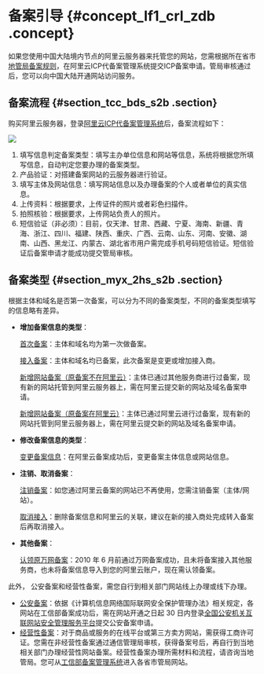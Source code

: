 # 备案引导 {#concept_lf1_crl_zdb .concept}

如果您使用中国大陆境内节点的阿里云服务器来托管您的网站，您需根据所在省市[地管局备案规则](../../../../intl.zh-CN/管局规则/各地区管局备案规则.md)，在阿里云ICP代备案管理系统提交ICP备案申请。管局审核通过后，您可以向中国大陆开通网站访问服务。

## 备案流程 {#section_tcc_bds_s2b .section}

购买阿里云服务器，登录[阿里云ICP代备案管理系统](https://beian.aliyun.com/)后，备案流程如下：

![](http://static-aliyun-doc.oss-cn-hangzhou.aliyuncs.com/assets/img/14194/15395701969002_zh-CN.png)

1.  填写信息判定备案类型：填写主办单位信息和网站等信息，系统将根据您所填写信息，自动判定您要办理的备案类型。
2.  产品验证：对搭建备案网站的云服务器进行验证。
3.  填写主体及网站信息：填写网站信息以及办理备案的个人或者单位的真实信息。
4.  上传资料：根据要求，上传证件的照片或者彩色扫描件。
5.  拍照核验：根据要求，上传网站负责人的照片。
6.  短信验证（非必须）：目前，仅天津、甘肃、西藏、宁夏、海南、新疆、青海、浙江、四川、福建、陕西、重庆、广西、云南、山东、河南、安徽、湖南、山西、黑龙江、内蒙古、湖北省市用户需完成手机号码短信验证。短信验证后备案申请才能成功提交管局审核。

## 备案类型 {#section_myx_2hs_s2b .section}

根据主体和域名是否第一次备案，可以分为不同的备案类型，不同的备案类型填写的信息略有差异。

-   **增加备案信息的类型**：

    [首次备案](intl.zh-CN/备案流程/首次备案.md#)：主体和域名均为第一次做备案。

    [接入备案](intl.zh-CN/备案流程/接入备案.md#)：主体和域名均已备案，此次备案是变更或增加接入商。

    [新增网站备案（原备案不在阿里云）](intl.zh-CN/备案流程/新增网站（原备案不在阿里云）.md#)：主体已通过其他服务商进行过备案，现有新的网站托管到阿里云服务器上，需在阿里云提交新的网站及域名备案申请。

    [新增网站备案（原备案在阿里云）](intl.zh-CN/备案流程/新增网站（原备案在阿里云）.md#)：主体已通过阿里云进行过备案，现有新的网站托管到阿里云服务器上，需在阿里云提交新的网站及域名备案申请。

-   **修改备案信息的类型**：

    [变更备案信息](intl.zh-CN/备案流程/变更备案.md#)：在阿里云备案成功后，变更备案主体信息或网站信息。

-   **注销、取消备案**：

    [注销备案](intl.zh-CN/备案流程/注销备案.md#)：如您通过阿里云备案的网站已不再使用，您需注销备案（主体/网站）。

    [取消接入](intl.zh-CN/备案流程/取消接入.md)：删除备案信息和阿里云的关联，建议在新的接入商处完成转入备案后再取消接入。

-   **其他备案**：

    [认领原万网备案](intl.zh-CN/备案流程/认领原万网备案.md#)：2010 年 6 月前通过万网备案成功，且未将备案接入其他服务商，也未将备案信息导入到您的阿里云账户，现在需认领备案。


此外， 公安备案和经营性备案，需您自行到相关部门网站线上办理或线下办理。

-   [公安备案](../../../../intl.zh-CN/常见问题/公安备案.md#)：依据《计算机信息网络国际联网安全保护管理办法》相关规定，各网站在工信部备案成功后，需在网站开通之日起 30 日内登录[全国公安机关互联网站安全管理服务平台](http://www.beian.gov.cn/portal/index)提交公安备案申请。
-   [经营性备案](../../../../intl.zh-CN/常见问题/经营性备案.md#)：对于商品或服务的在线平台或第三方卖方网站，需获得工商许可证。您需在非经营性备案通过通信管理局审核，获得备案号后，再自行到当地相关部门办理经营性网站备案。经营性备案办理所需材料和流程，请咨询当地管局。您可从[工信部备案管理系统](http://www.miitbeian.gov.cn)进入各省市管局网站。

